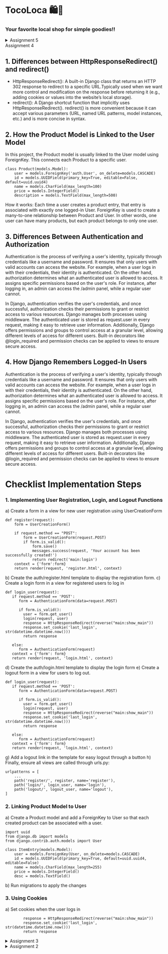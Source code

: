 # TocoLoca 🛍️🌴
### Your favorite local shop for simple goodies!!

<details>

<summary> Assignment 5
</summary>

## 1. Priority Order of CSS Selectors

Inline Style: Inline styles have the highest specificity since they are applied directly to the HTML element.
ID Selector: ID selectors are more specific than classes and element selectors.
Class, Pseudo Class, and Attribute Selectors: These have lower specificity than IDs but higher than element selectors.
Element Selector and Pseudo-Elements: These hold the lowest level of specificity.

## 2. Why Is Responsive Design Important in Web Application Development? 
Responsive design reduces data load and simplifies code by eliminating the need to create device-specific versions of a site. Its main goal is to ensure that web applications provide the best possible viewing and interaction experience across all devices.

Applications with Responsive Design:
GitHub: Provides a uniform experience on all devices.
Dropbox: Adapts its layout based on the device, offering a seamless experience across platforms. The mobile app simplifies tasks, while the desktop version enhances Windows Explorer, macOS Finder, and taskbar functionalities.

Applications without Responsive Design:
Older Government Websites: Some older local government portals lack responsive design, resulting in small text, misaligned elements, and non-functional features on mobile devices.
Legacy Corporate Portals: Some older intranet or corporate systems were designed exclusively for desktops, and without responsive updates, mobile users face issues like excessive zooming and scrolling.

## 3. Differences Between Margin, Border, and Padding

Margin: The space outside the element's border, used to clear an area around the element.
Border: A visible line around the padding and content of an element.
Padding: The space between the element’s content and its border.
How to Implement Them:
```
Margin:
css
Copy code
.element {
  margin: 20px;
}
.element {
  margin-top: 5px;
  margin-right: 10px;
  margin-bottom: 20px;
  margin-left: 30px;
}
Border:
css
Copy code
.element {
  border: 5px solid;
}
.element {
  border-top: 5px red;
  border-right: 5px green;
  border-bottom: 5px blue;
  border-left: 5px red;
}
Padding:
css
Copy code
.element {
  padding: 40px;
}
.element {
  padding-top: 15px;
  padding-right: 20px;
  padding-bottom: 25px;
  padding-left: 35px;
}
```
## 4. Concepts of Flexbox and Grid Layout

Flexbox: Flexbox allows for precise control over the alignment and distribution of space between items, working in one dimension (either row or column).
Uses:
Navigation Bars: Flexbox is often used to evenly space or center navigation items.
Responsive Layouts: Flexbox is effective for rearranging elements as screen sizes change, enhancing responsive design.
Grid: The grid system supports two-dimensional layouts, handling both rows and columns simultaneously, allowing for more complex designs.
Uses:
Dashboards: Ideal for organizing charts, tables, and widgets in a structured format.
Complex Page Layouts: Useful for building full web pages that require both rows and columns for content organization.
How I Implemented the Checklist

## 5. This section explains the step-by-step approach for implementing the features discussed in the assignment.
### Implement functions to delete and edit products.
1. Create two new functions in views.py to delete and edit products:
```
def edit_item(request, id):
    item = ItemEntry.objects.get(pk = id)
    form = ItemEntryForm(request.POST or None, instance=item)

    if form.is_valid() and request.method == "POST":
        form.save()
        return HttpResponseRedirect(reverse('main:show_main'))

    context = {'form': form}
    return render(request, "edit_item.html", context)

def delete_item(request, id):
    item = ItemEntry.objects.get(pk = id)
    item.delete()
    return HttpResponseRedirect(reverse('main:show_main'))
```
2. Add necessary dependent imports
```
from django.shortcuts import .., reverse
from django.http import .., HttpResponseRedirect
```
3. Add those two functions and their urls to views.py
```
from main.views import show_main, create_new_item, show_xml, show_json, show_xml_by_id, show_json_by_id, register, login_user, logout_user, edit_item, delete_item
urlpatterns = [
    ...
    path('edit-item/<uuid:id>', edit_item, name='edit_item'),
    path('delete/<uuid:id>', delete_item, name='delete_item'),
]
```
### Customize the design of the HTML templates that have been created in previous assignments using CSS or a CSS framework (such as Bootstrap, Tailwind, Bulma) with the following conditions:
1. Create a folder called `static`in the root directory with two other folders called `images` and `css`. This will be where we put our necessary images and designs.
2. Modified `base.html` to reference TailWindCSS and using whitenoise.
```
{% load static %}
<!DOCTYPE html>
<html lang="en">
  <head>
    <meta charset="UTF-8" />
    <meta name="viewport" content="width=device-width, initial-scale=1.0" />
    {% block meta %} {% endblock meta %}
    <script src="https://cdn.tailwindcss.com"></script>
    <link rel="stylesheet" href="{% static 'css/global.css' %}"/>
  </head>
  <body>
    {% block content %} {% endblock content %}
  </body>
</html>

# THIS IS IN SETTINGS.PY
MIDDLEWARE = [
    'django.middleware.security.SecurityMiddleware',
    'whitenoise.middleware.WhiteNoiseMiddleware',
    ....

# THIS IS TO DEAL WITH STATIC
STATIC_URL = '/static/'
if DEBUG:
    STATICFILES_DIRS = [
        BASE_DIR / 'static' # refers to /static root project in development mode
    ]
else:
    STATIC_ROOT = BASE_DIR / 'static' 
```
3. Add any needed images to images. Create a css file called `global.css`. Here is a short snippet.
```
.form-style form input, form textarea, form select {
    width: 100%;
    padding: 0.5rem;
    border: 2px solid #bcbcbc;
    border-radius: 0.375rem;
}
.form-style form input:focus, form textarea:focus, form select:focus {
    outline: none;
...
```
4. Using inline CSS, customized all html pages made from previous assignment.


### Create a navigation bar (navbar) for the features in the application that is responsive to different device sizes, especially mobile and desktop.
1. Created `navbar.html` in `templates` in root driectory. Here is a short snippet:
   ```
<nav class="bg-rose-800 shadow-lg fixed top-0 left-0 z-40 w-screen">
  <div class="max-w-7xl mx-auto px-4 sm:px-6 lg:px-8">
      <div class="flex items-center justify-between h-16">
    ...
   ```
</details

<details>

<summary> Assignment 4
</summary>

## 1. Differences between HttpResponseRedirect() and redirect() 
* HttpResponseRedirect():
A built-in Django class that returns an HTTP 302 response to redirect to a specific URL.Typically used when we want more control and modification on the response before returning it (e.g., adding cookies or values into the website’s local storage).
* redirect():
A Django shortcut function that implicitly uses HttpResponseRedirect().
redirect() is more convenient because it can accept various parameters (URL, named URL patterns, model instances, etc.) and is more concise in syntax.


## 2. How the Product Model is Linked to the User Model
In this project, the Product model is usually linked to the User model using ForeignKey. This connects each Product to a specific user.

```
class Product(models.Model):
    user = models.ForeignKey('auth.User', on_delete=models.CASCADE)
    id = models.UUIDField(primary_key=True, editable=False, default=uuid.uuid4)
    name = models.CharField(max_length=100)
    price = models.IntegerField()
    description = models.TextField(max_length=500)
```
How it works:
Each time a user creates a product entry, that entry is associated with exactly one logged-in User.
ForeignKey is used to create a many-to-one relationship between Product and User. In other words, one user can have many products, but each product belongs to only one user.

## 3. Differences Between Authentication and Authorization
Authentication is the process of verifying a user's identity, typically through credentials like a username and password. It ensures that only users with valid accounts can access the website. For example, when a user logs in with their credentials, their identity is authenticated. On the other hand, authorization determines what an authenticated user is allowed to access. It assigns specific permissions based on the user's role. For instance, after logging in, an admin can access the /admin panel, while a regular user cannot.

In Django, authentication verifies the user's credentials, and once successful, authorization checks their permissions to grant or restrict access to various resources. Django manages both processes using middleware. The authenticated user is stored as request.user in every request, making it easy to retrieve user information. Additionally, Django offers permissions and groups to control access at a granular level, allowing different levels of access for different users. Built-in decorators like @login_required and permission checks can be applied to views to ensure secure access.

## 4. How Django Remembers Logged-In Users
Authentication is the process of verifying a user's identity, typically through credentials like a username and password. It ensures that only users with valid accounts can access the website. For example, when a user logs in with their credentials, their identity is authenticated. On the other hand, authorization determines what an authenticated user is allowed to access. It assigns specific permissions based on the user's role. For instance, after logging in, an admin can access the /admin panel, while a regular user cannot.

In Django, authentication verifies the user's credentials, and once successful, authorization checks their permissions to grant or restrict access to various resources. Django manages both processes using middleware. The authenticated user is stored as request.user in every request, making it easy to retrieve user information. Additionally, Django offers permissions and groups to control access at a granular level, allowing different levels of access for different users. Built-in decorators like @login_required and permission checks can be applied to views to ensure secure access.

# Checklist Implementation Steps
### 1. Implementing User Registration, Login, and Logout Functions
a) Create a form in a view for new user registration using UserCreationForm
```
def register(request):
    form = UserCreationForm()

    if request.method == "POST":
        form = UserCreationForm(request.POST)
        if form.is_valid():
            form.save()
            messages.success(request, 'Your account has been successfully created!')
            return redirect('main:login')
    context = {'form':form}
    return render(request, 'register.html', context)
```
b) Create the auth/register.html template to display the registration form.
c) Create a login form in a view for registered users to log in
```
def login_user(request):
   if request.method == 'POST':
      form = AuthenticationForm(data=request.POST)

      if form.is_valid():
        user = form.get_user()
        login(request, user)
        response = HttpResponseRedirect(reverse("main:show_main"))
        response.set_cookie('last_login', str(datetime.datetime.now()))
        return response

   else:
      form = AuthenticationForm(request)
   context = {'form': form}
   return render(request, 'login.html', context)
```
d) Create the auth/login.html template to display the login form
e) Create a logout form in a view for users to log out.
```
def login_user(request):
   if request.method == 'POST':
      form = AuthenticationForm(data=request.POST)

      if form.is_valid():
        user = form.get_user()
        login(request, user)
        response = HttpResponseRedirect(reverse("main:show_main"))
        response.set_cookie('last_login', str(datetime.datetime.now()))
        return response

   else:
      form = AuthenticationForm(request)
   context = {'form': form}
   return render(request, 'login.html', context)
```
g) Add a logout link in the template for easy logout through a button
h) Finally, ensure all views are called through urls.py:
```
urlpatterns = [
    ...
    path('register/', register, name='register'),
    path('login/', login_user, name='login'),
    path('logout/', logout_user, name='logout'),
]
```

### 2. Linking Product Model to User
a) Create a Product model and add a ForeignKey to User so that each created product can be associated with a user.
```
import uuid 
from django.db import models
from django.contrib.auth.models import User

class ItemEntry(models.Model):
    user = models.ForeignKey(User, on_delete=models.CASCADE)
    id = models.UUIDField(primary_key=True, default=uuid.uuid4, editable=False)
    name = models.CharField(max_length=255)
    price = models.IntegerField()
    desc = models.TextField()

```
b) Run migrations to apply the changes

### 3. Using Cookies
a) Set cookies when the user logs in
```
        response = HttpResponseRedirect(reverse("main:show_main"))
        response.set_cookie('last_login', str(datetime.datetime.now()))
        return response
```

</details>

<details>

<summary>Assignment 3</summary>

## Explain why we need data delivery in implementing a platform.

EEffective data delivery is key to running a platform because it ensures that information reaches the right people or systems quickly and correctly. This helps the platform function smoothly, supports real-time decisions, keeps data secure, and makes sure everyone is using the latest information. Without good data delivery, platforms would struggle with performance, fail to meet user needs, and have trouble protecting sensitive information.

## In your opinion, which is better, XML or JSON? Why is JSON more popular than XML?

Personally, I prefer JSON because it's structure and distinct appearance, making it much more human readable. According to [Amazon Web Services](https://aws.amazon.com/compare/the-difference-between-json-xml/#:~:text=JSON%20is%20simple%20and%20more,is%20complex%20and%20less%20flexible.&text=JSON%20supports%20numbers%2C%20objects%2C%20strings,dates%2C%20images%2C%20and%20namespaces.), JSON is faster to parse and better suited for APIs, mobile apps, and data interchange, while XML is ideal for complex data structures with multiple variables. JSON supports fewer data types but is generally more efficient and secure. 

## Explain the functional usage of is_valid() method in Django forms. Also explain why we need the method in forms.'

The is_valid() method in Django forms checks whether the data entered meets the form’s validation rules, such as data type and length. If all fields contain valid data, it returns True and stores the cleaned data in the form’s cleaned_data attribute. This method is crucial for ensuring that user input is correct and ready to be processed or saved to the database. It simplifies error handling by verifying data before any further actions, helping to maintain data integrity and prevent invalid entries.

## Why do we need csrf_token when creating a form in Django? What could happen if we did not use csrf_token on a Django form? How could this be leveraged by an attacker?


The csrf_token is a crucial security feature in Django that protects web applications from Cross-Site Request Forgery (CSRF) attacks. These attacks occur when an attacker tricks an authenticated user into unknowingly submitting malicious requests, potentially leading to unauthorized actions like changing account details or transferring funds. The csrf_token ensures that every form submission or request comes from a legitimate source (the same domain) by embedding a unique token in each form. When the form is submitted, the server checks the token, and if it's missing or invalid, the request is rejected, preventing unauthorized actions and securing the user’s session.

## Explain how you implemented the checklist above step-by-step (not just following the tutorial).


## Explain how you implemented the checklist above step-by-step

1. First thing I did was create a html template, all my pages will be following this template, and modified this line so that it would be accessible by the other html files.

```
<!DOCTYPE html>
<html lang="en">
  <head>
    <meta charset="UTF-8">
    <meta name="viewport" content="width=device-width, initial-scale=1.0">
    <link href="https://fonts.googleapis.com/css2?family=Poppins:wght@300;400;600&display=swap" rel="stylesheet">
    {% block meta %} {% endblock meta %}
  </head>

  <body>
    {% block content %} {% endblock content %}
  </body>
```

```
TEMPLATES = [
    {
        ...
        'DIRS': [BASE_DIR / 'templates'],
        ...
```

2. After that, I changed a couple lines in the `model.py` so that any item entries will now have an id

```
import uuid
...
class ItemEntry(models.Model):
    id = models.UUIDField(primary_key=True, default=uuid.uuid4, editable=False)
    ...
```

3. Moving on, we create a Form Input Data, where we will be adding the way our data will be stored in the database

```
from django.forms import ModelForm
from main.models import ItemEntry

class ItemEntryForm(ModelForm):
    class Meta:
        model = ItemEntry
        fields = ["name", "price", "desc"]
```

4. On `views.py`, we change this line of code so that we can allow redirects, in the same file, we create this new function so that we can request with method POST to our DB.

```
from django.shortcuts import render, redirect
```

```
def create_new_item(request):
    form = ItemEntryForm(request.POST or None)

    if form.is_valid() and request.method == "POST":
        form.save()
        return redirect('main:show_main')

    context = {'form': form}
    return render(request, "create_new_item.html", context)
```

5. I've also adjusted my `show_main` function like this

```
def show_main(request):
    item_entries = ItemEntry.objects.all()

    context = {
        'Name' : 'TocaLoca',
        'Price': 'Keira Diaz',
        'Desc': 'KKI',
        'item_entries' : item_entries
    }

    return render(request, "main.html", context)
```

Additionally, I've also created this functions, I'll explain below.

```
def show_xml(request):
    data = ItemEntry.objects.all()
    return HttpResponse(serializers.serialize("xml", data), content_type="application/xml")

def show_json(request):
    data = ItemEntry.objects.all()
    return HttpResponse(serializers.serialize("json", data), content_type="application/json")

def show_xml_by_id(request, id):
    data = ItemEntry.objects.filter(pk=id)
    return HttpResponse(serializers.serialize("xml", data), content_type="application/xml")

def show_json_by_id(request, id):
    data = ItemEntry.objects.filter(pk=id)
    return HttpResponse(serializers.serialize("json", data), content_type="application/json")
```

6. To perform routing, I changed  `urls.py`, so that we imported all the functions and include their path in url_patterns.

```
from main.views import show_main, create_new_item, show_xml, show_json, show_xml_by_id, show_json_by_id

app_name = 'main'

urlpatterns = [
    path('', show_main, name='show_main'),
    path('create_new_item', create_new_item, name='create_new_item'),
    path('xml/', show_xml, name='show_xml'),
    path('json/', show_json, name='show_json'),
    path('xml/<str:id>/', show_xml_by_id, name='show_xml_by_id'),
    path('json/<str:id>/', show_json_by_id, name='show_json_by_id'),
]
```

7. I then modified the html file for main and create new item
8. Back to representing data is JSON and XML, I needed to add some imports earlier, namely these two

```
from django.http import HttpResponse
from django.core import serializers
```
Serializer are what converts python data types to your desired data type and vice versa, in this case, XML and JSON. The functions earlier would combine all the the data in the database and represnt it as its respective form. The difference between with id and without id is that the function has an added filter. 

<details>
<summary>POSTMAN Proof</summary>
  
![image](https://github.com/user-attachments/assets/e8ab748e-8410-4748-8e51-448778a10148)

![image](https://github.com/user-attachments/assets/b13d5cc0-19d7-4acf-bc77-abd4b30f52d5)

![image](https://github.com/user-attachments/assets/e09fe769-e139-4e48-aba4-02541c9d4a78)

![image](https://github.com/user-attachments/assets/a0a2acc8-eeea-4f9e-91f3-2c47a1efb522)

</details>

</details>

<details>


<summary>Assignment 2</summary>

## Explain how you implemented the checklist above step-by-step.

### Create a new Django project.

First and Foremost, breaking down the problem step by step to have a clear vision on what to do. After analyzing, I realized that they were asking for a combination of tutorial 0 and 1.

```
env\Scripts\activate
```

This first line is to activate the previous virtual environment I had already created from the tutorials. The purpose of this virtual environment is to store all my dependencies and imports rather than importing them all to my computer.

```
django-admin startproject TocoLoca .
```

Next, it was time to set up the actual django project which I set as TocoLoca, which is a play on "toko lokal".

### Create an application with the name main in the project.

```
python manage.py startapp main
```
### Perform routing in the project so that the application main can run.
```
...
INSTALLED_APPS = [
    ...,
    'main'
]
...
```

I then created an application as part of my django project called main and added main as an installed app in my settings.py thats in my original TocoLoca Project.   Now, it's time to handle migrations. This involves creating a folder for migrations and applying migrations to the local database. 

```
python manage.py makemigrations
python manage.py migrate
```


### Create a model in the application main with the name Product and have the mandatory
```
from django.db import models

class Product(models.Model):
    name = models.CharField(max_length=255)
    price = models.IntegerField()
    description = models.TextField()

```

Moving on, I started programmed a model to fit this program. 

### Create a function in views.py to return to an HTML template that displays the name of the application and your name and class.

```
from django.shortcuts import render

def show_main(request):
    context = {
        'Name' : 'TocaLoca',
        'Price': 'Keidi',
        'Desc': 'KKI'
    }

    return render(request, "main.html", context)
```

My function called show_main returns a HTML template based on the request.

### Create a routing in urls.py for the application main to map the function created in views.py.

```
from django.urls import path
from main.views import show_main

app_name = 'main'

urlpatterns = [
    path('', show_main, name='show_main'),
]
```
The above is in urls.py which is part of main.


## Create a diagram that contains the request client to a Django-based web application and the response it gives, and explain the relationship between urls.py, views.py, models.py, and the html file.

![image](https://github.com/user-attachments/assets/bcf23b23-161a-413f-b5f9-5d586b95a893)


## Explain the use of git in software development!

Git is a distributed version control system used in software development to track changes in code, facilitate collaboration, and maintain a history of revisions. It enables developers to create branches to work on new features or bug fixes without affecting the main codebase. These branches can be merged back into the main project after review, ensuring that changes are integrated smoothly. Git also provides tools for resolving conflicts when multiple developers make changes to the same code. Its use ensures code consistency, enables teamwork, and helps manage complex projects efficiently by tracking every change.

# In your opinion, out of all the frameworks available, why is Django used as the starting point for learning software development?

Django is often used as a starting point for learning software development because it provides a well-structured and beginner-friendly framework with everything included. Its "batteries-included" philosophy offers built-in features like an admin panel, authentication, and database management, which help newcomers quickly build functional applications without needing extensive setup. Django emphasizes good development practices, including the DRY (Don't Repeat Yourself) principle, making it easier to learn clean, maintainable code.

# Why is the Django model called an ORM?

The Django model is called an ORM (Object-Relational Mapping) because it acts as a bridge between the relational database and the object-oriented programming model. In Django, models represent database tables, and each instance of a model corresponds to a row in the table. The ORM allows developers to interact with the database using Python code instead of writing raw SQL queries. It automatically converts Python objects (models) into database records and vice versa, simplifying database operations and making it easier to work with complex data relationships within a Python application.

</details>
